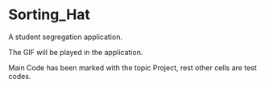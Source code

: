 # Sorting_Hat
A student segregation application.

The GIF will be played in the application.

Main Code has been marked with the topic Project, rest other cells are test codes.

